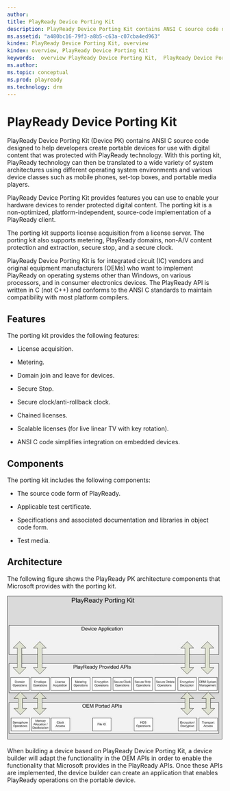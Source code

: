 ```yaml
---
author:
title: PlayReady Device Porting Kit
description: PlayReady Device Porting Kit contains ANSI C source code designed to help developers create portable devices for use with digital content protected with PlayReady technology.
ms.assetid: "a480bc16-79f3-a8b5-c63a-c07cba4ed963"
kindex: PlayReady Device Porting Kit, overview
kindex: overview, PlayReady Device Porting Kit
keywords:  overview PlayReady Device Porting Kit,  PlayReady Device Porting Kit overview
ms.author:
ms.topic: conceptual
ms.prod: playready
ms.technology: drm
---
```



# PlayReady Device Porting Kit


PlayReady Device Porting Kit (Device PK) contains ANSI C source code designed to help developers create portable devices for use with digital content that was protected with PlayReady technology. With this porting kit, PlayReady technology can then be translated to a wide variety of system architectures using different operating system environments and various device classes such as mobile phones, set-top boxes, and portable media players.


PlayReady Device Porting Kit provides features you can use to enable your hardware devices to render protected digital content. The porting kit is a non-optimized, platform-independent, source-code implementation of a PlayReady client.


The porting kit supports license acquisition from a license server. The porting kit also supports metering, PlayReady domains, non-A/V content protection and extraction, secure stop, and a secure clock.


PlayReady Device Porting Kit is for integrated circuit (IC) vendors and original equipment manufacturers (OEMs) who want to implement PlayReady on operating systems other than Windows, on various processors, and in consumer electronics devices. The PlayReady API is written in C (not C++) and conforms to the ANSI C standards to maintain compatibility with most platform compilers.

<a id="ID4EX"></a>



## Features


The porting kit provides the following features:

   *  License acquisition.

   *  Metering.

   *  Domain join and leave for devices.

   *  Secure Stop.

   *  Secure clock/anti-rollback clock.

   *  Chained licenses.

   *  Scalable licenses (for live linear TV with key rotation).

   *  ANSI C code simplifies integration on embedded devices.


<a id="ID4EZB"></a>



## Components


The porting kit includes the following components:

   *  The source code form of PlayReady.

   *  Applicable test certificate.

   *  Specifications and associated documentation and libraries in object code form.

   *  Test media.



<a id="ID4ETC"></a>



## Architecture


The following figure shows the PlayReady PK architecture components that Microsoft provides with the porting kit.


![Porting Kit Architecture](../images/image26_20.jpg)


When building a device based on PlayReady Device Porting Kit, a device builder will adapt the functionality in the OEM APIs in order to enable the functionality that Microsoft provides in the PlayReady APIs. Once these APIs are implemented, the device builder can create an application that enables PlayReady operations on the portable device.

